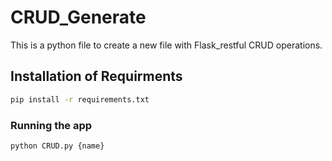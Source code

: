 # CRUD_Generate

This is a python file to create a new file with Flask_restful CRUD operations.


## Installation of Requirments

```bash
pip install -r requirements.txt
```

### Running the app

```bash
python CRUD.py {name}
```


